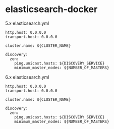 # elasticsearch-docker

5.x elasticsearch.yml

```
http.host: 0.0.0.0
transport.host: 0.0.0.0

cluster.name: ${CLUSTER_NAME}

discovery:
  zen:
    ping.unicast.hosts: ${DISCOVERY_SERVICE}
    minimum_master_nodes: ${NUMBER_OF_MASTERS}
```

6.x elasticsearch.yml

```
http.host: 0.0.0.0
transport.host: 0.0.0.0

cluster.name: ${CLUSTER_NAME}

discovery:
  zen:
    ping.unicast.hosts: ${DISCOVERY_SERVICE}
    minimum_master_nodes: ${NUMBER_OF_MASTERS}
```
